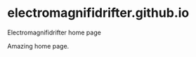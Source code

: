 # electromagnifidrifter.github.io
Electromagnifidrifter home page

Amazing home page.  

  

  
  
      

      
  

    
    
    

  
  



    
  

  

  
    
  
  


    
    





    
  

  
  
  

  
  


     









  









